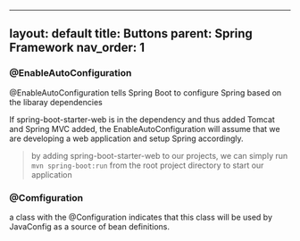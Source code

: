 
---
layout: default
title: Buttons
parent: Spring Framework
nav_order: 1
---

### @EnableAutoConfiguration

@EnableAutoConfiguration tells Spring Boot to configure Spring based on the libaray dependencies 

If spring-boot-starter-web is in the dependency and thus added Tomcat and Spring MVC added, the EnableAutoConfiguration will assume that we are developing a web application and setup Spring accordingly.

> by adding spring-boot-starter-web to our projects, we can simply run  `mvn spring-boot:run` from the root project directory to start our application

### @Comfiguration
 
 a class with the @Configuration indicates that this class will be used by JavaConfig as a source of bean definitions.
